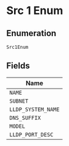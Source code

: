 
# Src 1 Enum

## Enumeration

`Src1Enum`

## Fields

| Name |
|  --- |
| `NAME` |
| `SUBNET` |
| `LLDP_SYSTEM_NAME` |
| `DNS_SUFFIX` |
| `MODEL` |
| `LLDP_PORT_DESC` |

